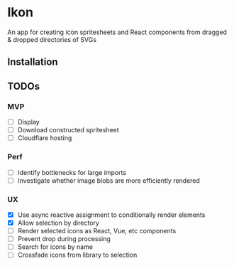 # Ikon

An app for creating icon spritesheets and React components from dragged & dropped directories of SVGs

## Installation

## TODOs

### MVP
- [ ] Display 
- [ ] Download constructed spritesheet
- [ ] Cloudflare hosting

### Perf
- [ ] Identify bottlenecks for large imports
- [ ] Investigate whether image blobs are more efficiently rendered

### UX
- [x] Use async reactive assignment to conditionally render elements
- [x] Allow selection by directory
- [ ] Render selected icons as React, Vue, etc components
- [ ] Prevent drop during processing
- [ ] Search for icons by name
- [ ] Crossfade icons from library to selection
